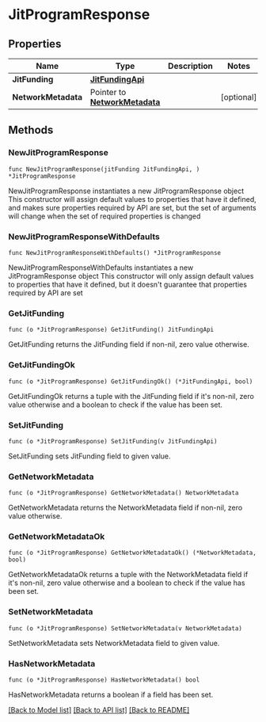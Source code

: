 # JitProgramResponse

## Properties

Name | Type | Description | Notes
------------ | ------------- | ------------- | -------------
**JitFunding** | [**JitFundingApi**](JitFundingApi.md) |  | 
**NetworkMetadata** | Pointer to [**NetworkMetadata**](NetworkMetadata.md) |  | [optional] 

## Methods

### NewJitProgramResponse

`func NewJitProgramResponse(jitFunding JitFundingApi, ) *JitProgramResponse`

NewJitProgramResponse instantiates a new JitProgramResponse object
This constructor will assign default values to properties that have it defined,
and makes sure properties required by API are set, but the set of arguments
will change when the set of required properties is changed

### NewJitProgramResponseWithDefaults

`func NewJitProgramResponseWithDefaults() *JitProgramResponse`

NewJitProgramResponseWithDefaults instantiates a new JitProgramResponse object
This constructor will only assign default values to properties that have it defined,
but it doesn't guarantee that properties required by API are set

### GetJitFunding

`func (o *JitProgramResponse) GetJitFunding() JitFundingApi`

GetJitFunding returns the JitFunding field if non-nil, zero value otherwise.

### GetJitFundingOk

`func (o *JitProgramResponse) GetJitFundingOk() (*JitFundingApi, bool)`

GetJitFundingOk returns a tuple with the JitFunding field if it's non-nil, zero value otherwise
and a boolean to check if the value has been set.

### SetJitFunding

`func (o *JitProgramResponse) SetJitFunding(v JitFundingApi)`

SetJitFunding sets JitFunding field to given value.


### GetNetworkMetadata

`func (o *JitProgramResponse) GetNetworkMetadata() NetworkMetadata`

GetNetworkMetadata returns the NetworkMetadata field if non-nil, zero value otherwise.

### GetNetworkMetadataOk

`func (o *JitProgramResponse) GetNetworkMetadataOk() (*NetworkMetadata, bool)`

GetNetworkMetadataOk returns a tuple with the NetworkMetadata field if it's non-nil, zero value otherwise
and a boolean to check if the value has been set.

### SetNetworkMetadata

`func (o *JitProgramResponse) SetNetworkMetadata(v NetworkMetadata)`

SetNetworkMetadata sets NetworkMetadata field to given value.

### HasNetworkMetadata

`func (o *JitProgramResponse) HasNetworkMetadata() bool`

HasNetworkMetadata returns a boolean if a field has been set.


[[Back to Model list]](../README.md#documentation-for-models) [[Back to API list]](../README.md#documentation-for-api-endpoints) [[Back to README]](../README.md)


